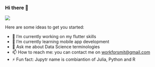### Hi there 👋


</p>
<img src='https://github-readme-stats.vercel.app/api?username=smituparmar&&show_icons=true&title_color=000000&icon_color=000000&text_color=000000&bg_color=ffffff'/>

Here are some ideas to get you started:

- 🔭 I’m currently working on my flutter skills
- 🌱 I’m currently learning mobile app development
- 💬 Ask me about Data Science terminologies
- 📫 How to reach me: you can contact me on workforsmit@gmail.com
- ⚡ Fun fact: Jupytr name  is combiantion of Julia, Python and R
